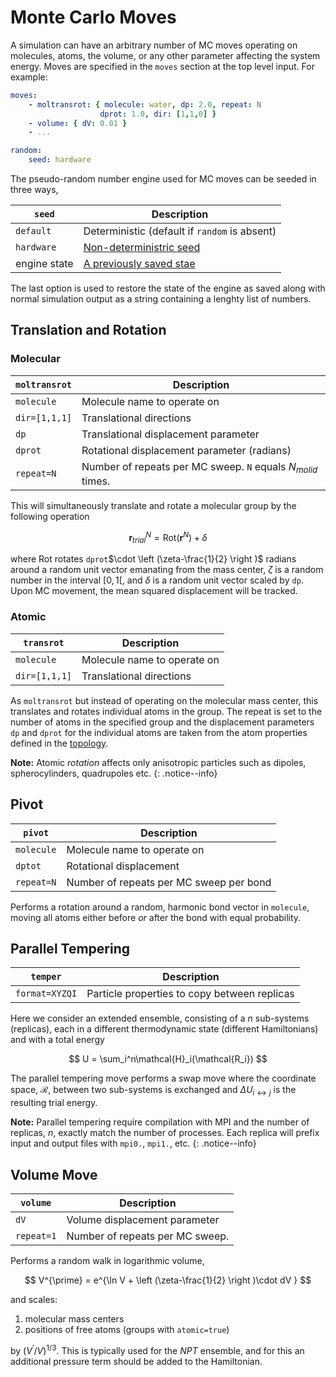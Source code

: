 ---
---
<script type="text/x-mathjax-config">
MathJax.Hub.Config({
  tex2jax: {inlineMath: [['$','$'], ['\\(','\\)']]}
});
</script>
<script src="https://cdnjs.cloudflare.com/ajax/libs/mathjax/2.7.0/MathJax.js?config=TeX-AMS-MML_HTMLorMML" type="text/javascript"></script>

# Monte Carlo Moves

A simulation can have an arbitrary number of MC moves operating on molecules, atoms, the volume, or
any other parameter affecting the system energy. Moves are specified in the `moves` section
at the top level input. For example:

~~~ yaml
moves:
    - moltransrot: { molecule: water, dp: 2.0, repeat: N
                    dprot: 1.0, dir: [1,1,0] }
    - volume: { dV: 0.01 }
    - ...

random:
    seed: hardware
~~~

The pseudo-random number engine used for MC moves can be seeded in three ways,

`seed`       | Description
-----------  | ----------------------------------------------
`default`    | Deterministic (default if `random` is absent)
`hardware`   | [Non-deterministric seed](http://en.cppreference.com/w/cpp/numeric/random/random_device)
engine state | [A previously saved stae](http://en.cppreference.com/w/cpp/numeric/random/mersenne_twister_engine/operator_ltltgtgt)

The last option is used to restore the state of the engine as saved along with normal simulation
output as a string containing a lenghty list of numbers.

## Translation and Rotation

### Molecular

`moltransrot`    |  Description
---------------- |  ---------------------------------
`molecule`       |  Molecule name to operate on
`dir=[1,1,1]`    |  Translational directions
`dp`             |  Translational displacement parameter
`dprot`          |  Rotational displacement parameter (radians)
`repeat=N`       |  Number of repeats per MC sweep. `N` equals $N_{molid}$ times.

This will simultaneously translate and rotate a molecular group by the following operation

$$
\textbf{r}^N_{trial} = \mbox{Rot}(\textbf{r}^N) + \delta
$$

where $\mbox{Rot}$ rotates `dprot`$\cdot \left (\zeta-\frac{1}{2} \right )$ radians around a random unit vector
emanating from the mass center,
$\zeta$ is a random number in the interval $[0,1[$, and
$\delta$ is a random unit vector scaled by `dp`.
Upon MC movement, the mean squared displacement
will be tracked.

### Atomic

`transrot`       |  Description
---------------- |  ---------------------------------
`molecule`       |  Molecule name to operate on
`dir=[1,1,1]`    |  Translational directions

As `moltransrot` but instead of operating on the molecular mass center, this translates
and rotates individual atoms in the group. The repeat is set to the number of atoms in the specified group and the displacement parameters `dp` and `dprot` for the individual atoms are taken from the atom properties defined in the [topology](../topology).

**Note:**
Atomic _rotation_ affects only anisotropic particles such as dipoles, spherocylinders, quadrupoles etc.
{: .notice--info}

## Pivot

`pivot`          | Description
---------------- | ----------------------------
`molecule`       | Molecule name to operate on
`dptot`          | Rotational displacement
`repeat=N`       | Number of repeats per MC sweep per bond

Performs a rotation around a random, harmonic bond vector in `molecule`, moving all atoms
either before _or_ after the bond with equal probability.

## Parallel Tempering

`temper`         | Description
---------------- | --------------------------------------------
`format=XYZQI`   | Particle properties to copy between replicas

Here we consider an extended ensemble, consisting of a _n_
sub-systems (replicas), each in a different thermodynamic state (different
Hamiltonians) and with a total energy

$$
U = \sum_i^n\mathcal{H}_i(\mathcal{R_i})
$$

The parallel tempering move performs a swap move where the coordinate
space, $\mathcal{R}$, between two sub-systems is exchanged and
$\Delta U_{i\leftrightarrow j}$ is the resulting trial energy.

**Note:**
Parallel tempering require compilation with MPI and the number
of replicas, _n_, exactly match the number of processes. Each
replica will prefix input and output files with `mpi0.`, `mpi1.`,
etc.
{: .notice--info}

## Volume Move <a name="volumemove"></a>

`volume`         |  Description
---------------- |  ---------------------------------
`dV`             |  Volume displacement parameter
`repeat=1`       |  Number of repeats per MC sweep.

Performs a random walk in logarithmic volume,

$$
V^{\prime} = e^{\ln V + \left (\zeta-\frac{1}{2} \right )\cdot dV }
$$

and scales:

1. molecular mass centers
2. positions of free atoms (groups with `atomic=true`)

by $(V^{\prime}/V)^{1/3}$. This is typically used for the $NPT$ ensemble, and for this an additional pressure term should be added to the Hamiltonian.
